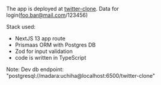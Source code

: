 
The app is deployed at [twitter-clone](https://twitter-clone-topaz-one.vercel.app/). Data for login(foo.bar@mail.com/123456)

Stack used:
- NextJS 13 app route
- Prismaas ORM with Postgres DB
- Zod for input validation
- code is written in TypeScript

Note: Dev db endpoint: "postgresql://madara:uchiha@localhost:6500/twitter-clone" 
